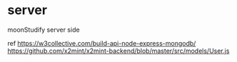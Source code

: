 # server

moonStudify server side

ref
https://w3collective.com/build-api-node-express-mongodb/
https://github.com/x2mint/x2mint-backend/blob/master/src/models/User.js
